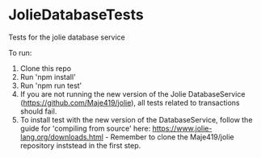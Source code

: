 # JolieDatabaseTests
Tests for the jolie database service

To run:
1. Clone this repo
2. Run 'npm install'
3. Run 'npm run test'
4. If you are not running the new version of the Jolie DatabaseService (https://github.com/Maje419/jolie), all tests related to transactions should fail.
5. To install test with the new version of the DatabaseService, follow the guide for 'compiling from source' here: https://www.jolie-lang.org/downloads.html - Remember to clone the Maje419/jolie repository inststead in the first step.
